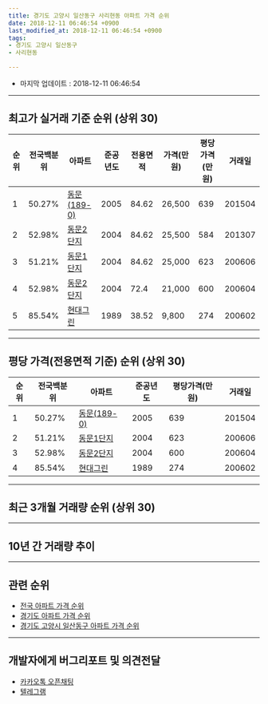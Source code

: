 ```yaml
---
title: 경기도 고양시 일산동구 사리현동 아파트 가격 순위
date: 2018-12-11 06:46:54 +0900
last_modified_at: 2018-12-11 06:46:54 +0900
tags:
- 경기도 고양시 일산동구
- 사리현동

---
```


* 마지막 업데이트 : 2018-12-11 06:46:54

---

## 최고가 실거래 기준 순위 (상위 30)


|순위|전국백분위|아파트|준공년도|전용면적|가격(만원)|평당가격(만원)|거래일|
|---|---|---|---|---|---|---|---|
|1|50.27%|[동문(189-0)](https://search.naver.com/search.naver?query=%EA%B2%BD%EA%B8%B0%EB%8F%84+%EA%B3%A0%EC%96%91%EC%8B%9C+%EC%9D%BC%EC%82%B0%EB%8F%99%EA%B5%AC+%EC%82%AC%EB%A6%AC%ED%98%84%EB%8F%99+%EB%8F%99%EB%AC%B8%28189-0%29)|2005|84.62|26,500|639|201504|
|2|52.98%|[동문2단지](https://search.naver.com/search.naver?query=%EA%B2%BD%EA%B8%B0%EB%8F%84+%EA%B3%A0%EC%96%91%EC%8B%9C+%EC%9D%BC%EC%82%B0%EB%8F%99%EA%B5%AC+%EC%82%AC%EB%A6%AC%ED%98%84%EB%8F%99+%EB%8F%99%EB%AC%B82%EB%8B%A8%EC%A7%80)|2004|84.62|25,500|584|201307|
|3|51.21%|[동문1단지](https://search.naver.com/search.naver?query=%EA%B2%BD%EA%B8%B0%EB%8F%84+%EA%B3%A0%EC%96%91%EC%8B%9C+%EC%9D%BC%EC%82%B0%EB%8F%99%EA%B5%AC+%EC%82%AC%EB%A6%AC%ED%98%84%EB%8F%99+%EB%8F%99%EB%AC%B81%EB%8B%A8%EC%A7%80)|2004|84.62|25,000|623|200606|
|4|52.98%|[동문2단지](https://search.naver.com/search.naver?query=%EA%B2%BD%EA%B8%B0%EB%8F%84+%EA%B3%A0%EC%96%91%EC%8B%9C+%EC%9D%BC%EC%82%B0%EB%8F%99%EA%B5%AC+%EC%82%AC%EB%A6%AC%ED%98%84%EB%8F%99+%EB%8F%99%EB%AC%B82%EB%8B%A8%EC%A7%80)|2004|72.4|21,000|600|200604|
|5|85.54%|[현대그린](https://search.naver.com/search.naver?query=%EA%B2%BD%EA%B8%B0%EB%8F%84+%EA%B3%A0%EC%96%91%EC%8B%9C+%EC%9D%BC%EC%82%B0%EB%8F%99%EA%B5%AC+%EC%82%AC%EB%A6%AC%ED%98%84%EB%8F%99+%ED%98%84%EB%8C%80%EA%B7%B8%EB%A6%B0)|1989|38.52|9,800|274|200602|


---

## 평당 가격(전용면적 기준) 순위 (상위 30)


|순위|전국백분위|아파트|준공년도|평당가격(만원)|거래일|
|---|---|---|---|---|---|
|1|50.27%|[동문(189-0)](https://search.naver.com/search.naver?query=%EA%B2%BD%EA%B8%B0%EB%8F%84+%EA%B3%A0%EC%96%91%EC%8B%9C+%EC%9D%BC%EC%82%B0%EB%8F%99%EA%B5%AC+%EC%82%AC%EB%A6%AC%ED%98%84%EB%8F%99+%EB%8F%99%EB%AC%B8%28189-0%29)|2005|639|201504|
|2|51.21%|[동문1단지](https://search.naver.com/search.naver?query=%EA%B2%BD%EA%B8%B0%EB%8F%84+%EA%B3%A0%EC%96%91%EC%8B%9C+%EC%9D%BC%EC%82%B0%EB%8F%99%EA%B5%AC+%EC%82%AC%EB%A6%AC%ED%98%84%EB%8F%99+%EB%8F%99%EB%AC%B81%EB%8B%A8%EC%A7%80)|2004|623|200606|
|3|52.98%|[동문2단지](https://search.naver.com/search.naver?query=%EA%B2%BD%EA%B8%B0%EB%8F%84+%EA%B3%A0%EC%96%91%EC%8B%9C+%EC%9D%BC%EC%82%B0%EB%8F%99%EA%B5%AC+%EC%82%AC%EB%A6%AC%ED%98%84%EB%8F%99+%EB%8F%99%EB%AC%B82%EB%8B%A8%EC%A7%80)|2004|600|200604|
|4|85.54%|[현대그린](https://search.naver.com/search.naver?query=%EA%B2%BD%EA%B8%B0%EB%8F%84+%EA%B3%A0%EC%96%91%EC%8B%9C+%EC%9D%BC%EC%82%B0%EB%8F%99%EA%B5%AC+%EC%82%AC%EB%A6%AC%ED%98%84%EB%8F%99+%ED%98%84%EB%8C%80%EA%B7%B8%EB%A6%B0)|1989|274|200602|


---

## 최근 3개월 거래량 순위 (상위 30)


<div style="width:100%;">
    <canvas id="deal_count_ranking" height="250"></canvas>
</div>


<script>
new Chart(document.getElementById("deal_count_ranking"), {
    type: 'horizontalBar',
    data: {
        labels: ['동문(189-0)', '현대그린', '동문1단지'],
        datasets: [{
            label: '실거래 수',
            data: [2, 1, 1],
            borderColor: "rgba(255, 0, 128, 1)",
            backgroundColor: "rgba(255, 0, 128, 0.5)",
            fill: false,
        }]
    },
    options: {
        responsive: true,
        title: {
            display: true,
            text: '최근 3개월 거래량 순위'
        },
        tooltips: {
            mode: 'index',
            intersect: false,
            callbacks: {
                title: function(tooltipItems, data) {
                    return "실거래 수:";
                },
                label: function(tooltipItem, data) {
                    return data.labels[tooltipItem.index] + ": " + tooltipItem.xLabel;
                }
            }
        },
        hover: {
            mode: 'nearest',
            intersect: true
        },
        scales: {
            xAxes: [{
                display: true,
                scaleLabel: {
                    display: true,
                    labelString: '실거래 수'
                },
                ticks: {
                    suggestedMin: 0,
                }
            }],
            yAxes: [{
                display: true,
                ticks: {
                    autoSkip: false,
                    callback: function(value, index, values) {
                        if (value.length > 15)
                            return value.substr(0, 13) + "...";
                        else
                            return value;
                    }
                },
                scaleLabel: {
                    display: false,
                }
            }]
        }
    }
});

</script>


---

## 10년 간 거래량 추이


<div style="width:100%;">
    <canvas id="deal_progress" height="250"></canvas>
</div>

<script>
new Chart(document.getElementById("deal_progress"), {
    type: 'line',
    data: {
        labels: ['200812','200901','200902','200903','200904','200905','200906','200907','200908','200909','200910','200911','200912','201001','201002','201003','201004','201005','201006','201007','201008','201009','201010','201011','201012','201101','201102','201103','201104','201105','201106','201107','201108','201109','201110','201111','201112','201201','201202','201203','201204','201205','201206','201207','201208','201209','201210','201211','201212','201301','201302','201303','201304','201305','201306','201307','201308','201309','201310','201311','201312','201401','201402','201403','201404','201405','201406','201407','201408','201409','201410','201411','201412','201501','201502','201503','201504','201505','201506','201507','201508','201509','201510','201511','201512','201601','201602','201603','201604','201605','201606','201607','201608','201609','201610','201611','201612','201701','201702','201703','201704','201705','201706','201707','201708','201709','201710','201711','201712','201801','201802','201803','201804','201805','201806','201807','201808','201809','201810','201811','201812'],
        datasets: [{
            label: '실거래 수',
            pointRadius: 1,
            data: [0, 2, 5, 2, 3, 4, 2, 7, 7, 2, 7, 3, 2, 3, 2, 2, 1, 4, 3, 1, 1, 2, 1, 2, 2, 7, 9, 3, 2, 3, 0, 7, 6, 6, 1, 2, 2, 3, 3, 6, 1, 4, 2, 3, 2, 4, 7, 4, 2, 4, 5, 9, 12, 3, 5, 6, 7, 6, 11, 2, 5, 3, 9, 12, 9, 7, 13, 10, 11, 6, 7, 5, 9, 5, 7, 8, 13, 19, 10, 15, 8, 17, 7, 16, 5, 6, 5, 16, 10, 9, 6, 10, 9, 8, 10, 6, 6, 3, 8, 11, 4, 11, 8, 10, 7, 9, 0, 4, 4, 5, 5, 7, 5, 9, 1, 2, 6, 7, 4, 0, 0],
            borderColor: "rgba(255, 201, 14, 1)",
            backgroundColor: "rgba(255, 201, 14, 0.5)",
            fill: true,
        }]
    },
    options: {
        responsive: true,
        title: {
            display: true,
            text: '10년간 거래량 추이'
        },
        tooltips: {
            mode: 'index',
            intersect: false,
        },
        hover: {
            mode: 'nearest',
            intersect: true
        },
        scales: {
            xAxes: [{
                display: true,
                scaleLabel: {
                    display: true,
                    labelString: '년/월'
                }
            }],
            yAxes: [{
                display: true,
                ticks: {
                    suggestedMin: 0,
                },
                scaleLabel: {
                    display: true,
                    labelString: '실거래 수'
                }
            }]
        }
    }
});

</script>


---

## 관련 순위

- [전국 아파트 가격 순위](https://inasie.github.io/apt-ranking/전국)
- [경기도 아파트 가격 순위](https://inasie.github.io/apt-ranking/경기도)
- [경기도 고양시 일산동구 아파트 가격 순위](https://inasie.github.io/apt-ranking/경기도-고양시-일산동구)


---

## 개발자에게 버그리포트 및 의견전달

- [카카오톡 오픈채팅](https://open.kakao.com/o/gLJUAP4)
- [텔레그램](https://t.me/inasie)

